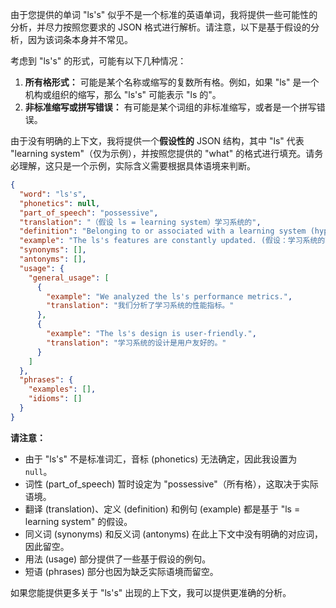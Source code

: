 由于您提供的单词 "ls's" 似乎不是一个标准的英语单词，我将提供一些可能性的分析，并尽力按照您要求的 JSON 格式进行解析。请注意，以下是基于假设的分析，因为该词条本身并不常见。

考虑到 "ls's" 的形式，可能有以下几种情况：

1.  **所有格形式：** 可能是某个名称或缩写的复数所有格。例如，如果 "ls" 是一个机构或组织的缩写，那么 "ls's" 可能表示 "ls 的"。
2.  **非标准缩写或拼写错误：** 有可能是某个词组的非标准缩写，或者是一个拼写错误。

由于没有明确的上下文，我将提供一个**假设性的** JSON 结构，其中 "ls" 代表 "learning system"（仅为示例），并按照您提供的 "what" 的格式进行填充。请务必理解，这只是一个示例，实际含义需要根据具体语境来判断。

```json
{
  "word": "ls's",
  "phonetics": null,
  "part_of_speech": "possessive",
  "translation": "（假设 ls = learning system）学习系统的",
  "definition": "Belonging to or associated with a learning system (hypothetical).",
  "example": "The ls's features are constantly updated. (假设：学习系统的功能在不断更新。)",
  "synonyms": [],
  "antonyms": [],
  "usage": {
    "general_usage": [
      {
        "example": "We analyzed the ls's performance metrics.",
        "translation": "我们分析了学习系统的性能指标。"
      },
      {
        "example": "The ls's design is user-friendly.",
        "translation": "学习系统的设计是用户友好的。"
      }
    ]
  },
  "phrases": {
    "examples": [],
    "idioms": []
  }
}
```

**请注意：**

*   由于 "ls's" 不是标准词汇，音标 (phonetics) 无法确定，因此我设置为 `null`。
*   词性 (part\_of\_speech) 暂时设定为 "possessive"（所有格），这取决于实际语境。
*   翻译 (translation)、定义 (definition) 和例句 (example) 都是基于 "ls = learning system" 的假设。
*   同义词 (synonyms) 和反义词 (antonyms) 在此上下文中没有明确的对应词，因此留空。
*   用法 (usage) 部分提供了一些基于假设的例句。
*   短语 (phrases) 部分也因为缺乏实际语境而留空。

如果您能提供更多关于 "ls's" 出现的上下文，我可以提供更准确的分析。
 